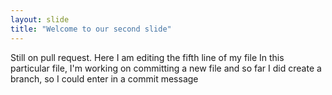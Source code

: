 ```yaml
---
layout: slide
title: "Welcome to our second slide"
---
```

Still on pull request. Here I am editing the fifth line of my file 
In this particular file, I'm working on committing a new file and so far I did create a branch, so I could enter in a commit message
